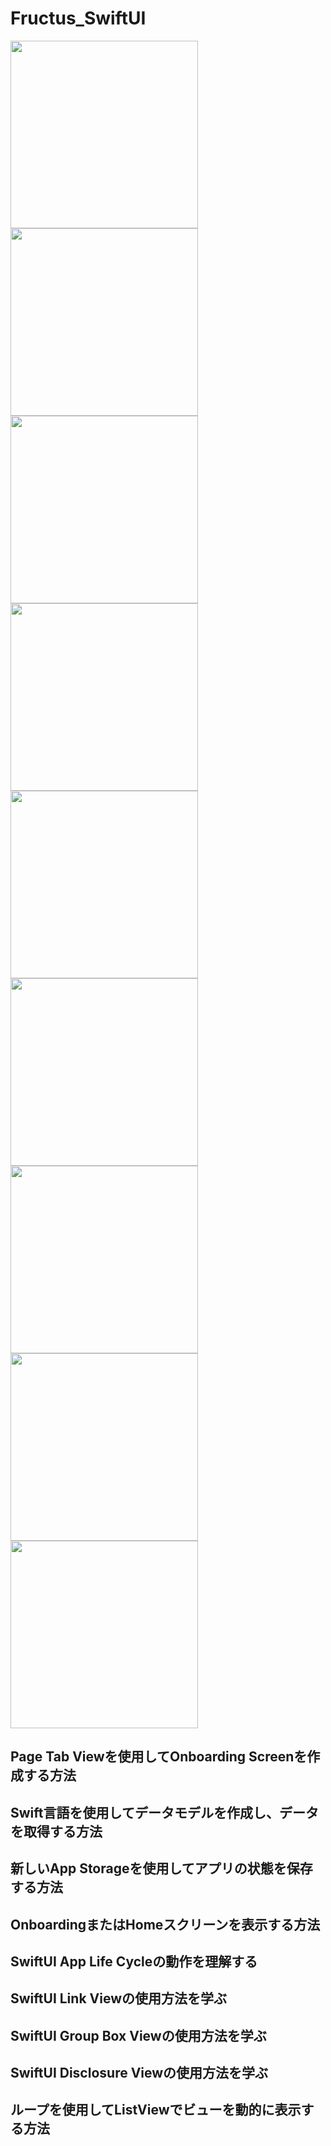 # Fructus_SwiftUI


<img src="https://github.com/hiroyuki0402/Fructus_SwiftUI/assets/88645049/8cf0975d-a5ed-4081-a347-39bedc6c1338" width="300">

<img src="https://github.com/hiroyuki0402/Fructus_SwiftUI/assets/88645049/9157acd0-5fff-4931-823a-8af930c8559e" width="300">

<img src="https://github.com/hiroyuki0402/Fructus_SwiftUI/assets/88645049/9db436c6-11be-4c3a-8d48-25d81cf46cc1" width="300">

<img src="https://github.com/hiroyuki0402/Fructus_SwiftUI/assets/88645049/adb50d19-a3b1-4b8b-9242-1ffb221149d2" width="300">

<img src="https://github.com/hiroyuki0402/Fructus_SwiftUI/assets/88645049/9f25b2cf-74b7-4cc9-9fbb-8d1f82e599a3" width="300">

<img src="https://github.com/hiroyuki0402/Fructus_SwiftUI/assets/88645049/8a7caba1-1e88-4b20-9184-bdb61500f70b" width="300">

<img src="https://github.com/hiroyuki0402/Fructus_SwiftUI/assets/88645049/e37a8b76-db97-4fe1-b273-9dc4d426b0e0" width="300">

<img src="https://github.com/hiroyuki0402/Fructus_SwiftUI/assets/88645049/3808e99e-589b-4501-b2e0-057ec43d804d" width="300">


<img src="https://github.com/hiroyuki0402/Fructus_SwiftUI/assets/88645049/0f947007-b4f1-42ce-8b93-f718a180bdf4" width="300">


## Page Tab Viewを使用してOnboarding Screenを作成する方法
## Swift言語を使用してデータモデルを作成し、データを取得する方法
## 新しいApp Storageを使用してアプリの状態を保存する方法
## OnboardingまたはHomeスクリーンを表示する方法
## SwiftUI App Life Cycleの動作を理解する
## SwiftUI Link Viewの使用方法を学ぶ
## SwiftUI Group Box Viewの使用方法を学ぶ
## SwiftUI Disclosure Viewの使用方法を学ぶ
## ループを使用してListViewでビューを動的に表示する方法


